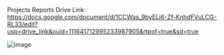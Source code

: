 Projects Reports Drive Link: https://docs.google.com/document/d/1CCWas_9byELj6-Zf-KnhdFVuLCG-RL33/edit?usp=drive_link&ouid=111641712995233987905&rtpof=true&sd=true


![image](https://github.com/user-attachments/assets/8c0ae32b-3649-4054-b296-30ef34ad4e75)

